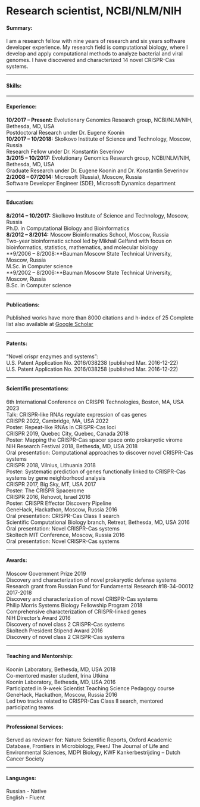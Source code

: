 # Research scientist, NCBI/NLM/NIH

#### Summary: 
I am a research fellow with nine years of research and six years software developer experience. My research field is computational biology, where I develop and apply computational methods to analyze bacterial and viral genomes. I have discovered and characterized 14 novel CRISPR-Cas systems. 
* * *

#### Skills:
* * *

#### Experience:
**10/2017 – Present:** Evolutionary Genomics Research group, NCBI/NLM/NIH, Bethesda, MD, USA<br>Postdoctoral Research under Dr. Eugene Koonin<br> 
**10/2017 – 10/2018:** Skolkovo Institute of Science and Technology, Moscow, Russia<br>Research Fellow under Dr. Konstantin Severinov<br>
**3/2015 – 10/2017:** Evolutionary Genomics Research group, NCBI/NLM/NIH, Bethesda, MD, USA<br>Graduate Research under Dr. Eugene Koonin and Dr. Konstantin Severinov<br>
**2/2008 – 07/2014:** Microsoft (Russia), Moscow, Russia<br>Software Developer Engineer (SDE), Microsoft Dynamics department
* * *

#### Education:
**8/2014 – 10/2017:** Skolkovo Institute of Science and Technology, Moscow, Russia<br>Ph.D. in Computational Biology and Bioinformatics<br>
**8/2012 – 8/2014:** Moscow Bioinformatics School, Moscow, Russia<br>Two-year bioinformatic school led by Mikhail Gelfand with focus on bioinformatics, statistics, mathematics, and molecular biology<br>
**9/2006 – 8/2008:**Bauman Moscow State Technical University, Moscow, Russia<br>M.Sc. in Computer science<br>
**9/2002 – 8/2006:**Bauman Moscow State Technical University, Moscow, Russia<br>B.Sc. in Computer science
* * *

#### Publications:
Published works have more than 8000 citations and h-index of 25
Complete list also available at [Google Scholar](https://scholar.google.com/citations?hl=en&user=X6lCOCAAAAAJ&view_op=list_works)
* * *

#### Patents:
“Novel crispr enzymes and systems”:<br>
U.S. Patent Application No. 2016/038238 (published Mar. 2016-12-22)<br>
U.S. Patent Application No. 2016/038258 (published Mar. 2016-12-22)
* * *

#### Scientific presentations:
6th International Conference on CRISPR Technologies, Boston, MA, USA 2023<br>Talk: CRISPR-like RNAs regulate expression of cas genes<br>
CRISPR 2022, Cambridge, MA, USA 2022<br>Poster: Repeat-like RNAs in CRISPR-Cas loci<br>
CRISPR 2019, Quebec City, Quebec, Canada 2018<br>Poster: Mapping the CRISPR-Cas spacer space onto prokaryotic virome<br>
NIH Research Festival 2018, Bethesda, MD, USA 2018<br>Oral presentation: Computational approaches to discover novel CRISPR-Cas systems<br>
CRISPR 2018, Vilnius, Lithuania 2018<br>Poster: Systematic prediction of genes functionally linked to CRISPR-Cas systems by gene neighborhood analysis<br>
CRISPR 2017, Big Sky, MT, USA 2017<br>Poster: The CRISPR Spacerome<br>
CRISPR 2016, Rehovot, Israel 2016<br>Poster: CRISPR Effector Discovery Pipeline<br>
GeneHack, Hackathon, Moscow, Russia 2016<br>Oral presentation: CRISPR-Cas Class II search<br>
Scientific Computational Biology branch, Retreat, Bethesda, MD, USA 2016<br>Oral presentation: Novel CRISPR-Cas systems<br>
Skoltech MIT Conference, Moscow, Russia 2016<br>Oral presentation: Novel CRISPR-Cas systems
* * *

#### Awards:
Moscow Government Prize 2019<br>Discovery and characterization of novel prokaryotic defense systems<br>
Research grant from Russian Fund for Fundamental Research #18-34-00012 2017-2018<br>Discovery and characterization of novel CRISPR-Cas systems<br>
Philip Morris Systems Biology Fellowship Program 2018<br>Comprehensive characterization of CRISPR-linked genes<br>
NIH Director’s Award 2016<br>Discovery of novel class 2 CRISPR-Cas systems<br>
Skoltech President Stipend Award 2016<br>Discovery of novel class 2 CRISPR-Cas systems
* * *

#### Teaching and Mentorship:
Koonin Laboratory, Bethesda, MD, USA 2018<br>Co-mentored master student, Irina Utkina<br>
Koonin Laboratory, Bethesda, MD, USA 2016<br>Participated in 9-week Scientist Teaching Science Pedagogy course<br>
GeneHack, Hackathon, Moscow, Russia 2016<br>Led two tracks related to CRISPR-Cas Class II search, mentored participating teams
* * *

#### Professional Services:
Served as reviewer for: Nature Scientific Reports, Oxford Academic Database,
Frontiers in Microbiology, PeerJ The Journal of Life and Environmental Sciences, MDPI Biology, KWF 
Kankerbestrijding – Dutch Cancer Society
* * *

#### Languages:
Russian - Native<br>English - Fluent